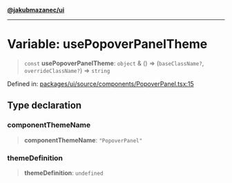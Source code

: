 [**@jakubmazanec/ui**](../README.md)

---

# Variable: usePopoverPanelTheme

> `const` **usePopoverPanelTheme**: `object` & () => (`baseClassName?`, `overrideClassName?`) =>
> `string`

Defined in:
[packages/ui/source/components/PopoverPanel.tsx:15](https://github.com/jakubmazanec/tools/blob/a9ba87d349a220bbed24d161794f90a6ba6009e5/packages/ui/source/components/PopoverPanel.tsx#L15)

## Type declaration

### componentThemeName

> **componentThemeName**: `"PopoverPanel"`

### themeDefinition

> **themeDefinition**: `undefined`
